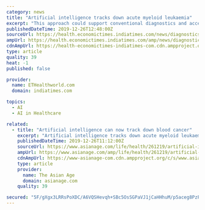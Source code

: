 ```yaml
---
category: news
title: "Artificial intelligence tracks down acute myeloid leukaemia"
excerpt: "This approach could support conventional diagnostics and accelerate therapy of the disease ... of the transcriptome can achieve using artificial intelligence, that is to say, trainable algorithms ..."
publishedDateTime: 2019-12-26T12:48:00Z
sourceUrl: https://health.economictimes.indiatimes.com/news/diagnostics/artificial-intelligence-tracks-down-acute-myeloid-leukaemia/72974624
ampUrl: https://health.economictimes.indiatimes.com/amp/news/diagnostics/artificial-intelligence-tracks-down-acute-myeloid-leukaemia/72974624
cdnAmpUrl: https://health-economictimes-indiatimes-com.cdn.ampproject.org/c/s/health.economictimes.indiatimes.com/amp/news/diagnostics/artificial-intelligence-tracks-down-acute-myeloid-leukaemia/72974624
type: article
quality: 39
heat: -1
published: false

provider:
  name: ETHealthworld.com
  domain: indiatimes.com

topics:
  - AI
  - AI in Healthcare

related:
  - title: "Artificial intelligence can now track down blood cancer"
    excerpt: "Artificial intelligence tracks down acute myeloid leukaemia ... This approach could support conventional diagnostics and accelerate therapy of the disease. \"Some studies have been carried out ..."
    publishedDateTime: 2019-12-26T11:12:00Z
    sourceUrl: https://www.asianage.com/life/health/261219/artificial-intelligence-can-now-track-down-blood-cancer.html
    ampUrl: https://www.asianage.com/amp/life/health/261219/artificial-intelligence-can-now-track-down-blood-cancer.html
    cdnAmpUrl: https://www-asianage-com.cdn.ampproject.org/c/s/www.asianage.com/amp/life/health/261219/artificial-intelligence-can-now-track-down-blood-cancer.html
    type: article
    provider:
      name: The Asian Age
      domain: asianage.com
    quality: 39

secured: "5F/gXgx3LRRsPoXDC/A6VQSHevqh+SBc5OsSGPaVJ1jCaHHhuM/p5aceg8PzPu187ZRxBHlwao3hy5VX657WneEIcm0Nl3XVqaK8FbplLozBNVwkjR4BXZPE3PYxqA6Vgg0uQjCa2WH6AL7Su5HZ81Qt/XDka8aVR/miC3SI760Q9hMOWTKB+pNBIuZ/c2607B4KJlMQXf/crWjkQmBp5YfaSy8LwJGIhhj2cGwzeZR7VxLqwxwgG9tL4/+shRJT5E/5AxOjIylPf5GUiuKzJjliV7jLnyfRITQsA3FIcsvrh/5U9HrVv+6p3OOWxzl5;lGzSRrmClvRhO9mxlWSU3A=="
---
```


